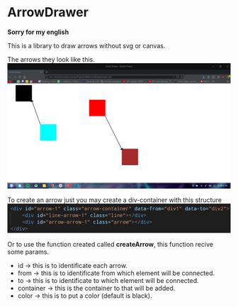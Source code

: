 # ArrowDrawer
**Sorry for my english**

This is a library to draw arrows without svg or canvas.

The arrows they look like this.
![Screenshot](https://github.com/TheL4rios/ArrowDrawer/blob/master/screenshots/presentation.png)

To create an arrow just you may create a div-container with this structure
![Screenshot](https://github.com/TheL4rios/ArrowDrawer/blob/master/screenshots/example.png)

Or to use the function created called **createArrow**, this function recive some params. 
* id -> this is to identificate each arrow.
* from -> this is to identificate from which element will be connected.
* to -> this is to identificate to which element will be connected.
* container -> this is the container to that will be added. 
* color -> this is to put a color (default is black).
